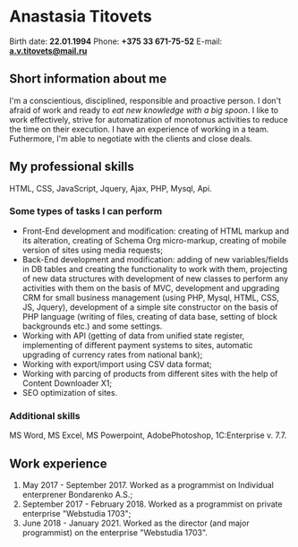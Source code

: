 # Anastasia Titovets

Birth date: **22.01.1994**
Phone: **+375 33 671-75-52**
E-mail: **a.v.titovets@mail.ru**

## Short information about me

I'm a сonscientious, disciplined, responsible and proactive person. I don't afraid of work and ready to *eat new knowledge with a big spoon*. I like to work effectively, strive for automatization of monotonus activities to reduce the time on their execution. I have an experience of working in a team. Futhermore, I'm able to negotiate with the clients and close deals.

## My professional skills

HTML, CSS, JavaScript, Jquery, Ajax, PHP, Mysql, Api.

### Some types of tasks I can perform

* Front-End development and modification: creating of HTML markup and its alteration, creating of Schema Org micro-markup, creating of mobile version of sites using media requests;
* Back-End development and modification: adding of new variables/fields in DB tables and creating the functionality to work with them, projecting of new data structures with development of new classes to perform any activities with them on the basis of MVC, development and upgrading CRM for small business management (using PHP, Mysql, HTML, CSS, JS, Jquery), development of a simple site constructor on the basis of PHP language (writing of files, creating of data base, setting of block backgrounds etc.) and some settings.
* Working with API (getting of data from unified state register, implementing of different payment systems to sites, automatic upgrading of currency rates from national bank);
* Working with export/import using CSV data format;
* Working with parcing of products from different sites with the help of Content Downloader X1;
* SEO optimization of sites.

### Additional skills

MS Word, MS Excel, MS Powerpoint, AdobePhotoshop, 1С:Enterprise v. 7.7.

## Work experience

1. May 2017 - September 2017. Worked as a programmist on Individual enterprener Bondarenko A.S.;
2. September 2017 - February 2018. Worked as a programmist on private enterprise "Webstudia 1703";
3. June 2018 - January 2021. Worked as the director (and major programmist) on the enterprise "Webstudia 1703".
